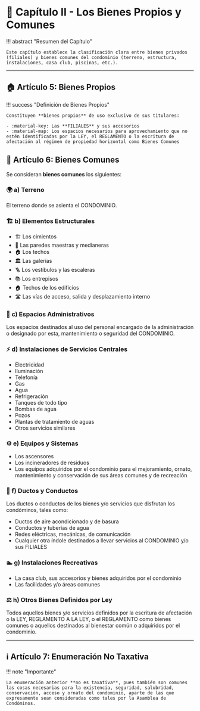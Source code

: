 # 🏢 Capítulo II - Los Bienes Propios y Comunes

!!! abstract "Resumen del Capítulo"
    
    Este capítulo establece la clasificación clara entre bienes privados (filiales) y bienes comunes del condominio (terreno, estructura, instalaciones, casa club, piscinas, etc.).

---

## 🏠 Artículo 5: Bienes Propios

!!! success "Definición de Bienes Propios"
    
    Constituyen **bienes propios** de uso exclusivo de sus titulares:
    
    - :material-key: Las **FILIALES** y sus accesorios
    - :material-map: Los espacios necesarios para aprovechamiento que no estén identificadas por la LEY, el REGLAMENTO o la escritura de afectación al régimen de propiedad horizontal como Bienes Comunes

## 👥 Artículo 6: Bienes Comunes

Se consideran **bienes comunes** los siguientes:

### 🌍 a) Terreno

El terreno donde se asienta el CONDOMINIO.

### 🏗️ b) Elementos Estructurales

- 🏗️ Los cimientos
- 🧱 Las paredes maestras y medianeras
- 🏠 Los techos
- 🏛️ Las galerías
- 🪜 Los vestíbulos y las escaleras
- 📚 Los entrepisos
- 🏠 Techos de los edificios
- 🛣️ Las vías de acceso, salida y desplazamiento interno

### 🏢 c) Espacios Administrativos
Los espacios destinados al uso del personal encargado de la administración o designado por esta, mantenimiento o seguridad del CONDOMINIO.

### ⚡ d) Instalaciones de Servicios Centrales
- Electricidad
- Iluminación
- Telefonía
- Gas
- Agua
- Refrigeración
- Tanques de todo tipo
- Bombas de agua
- Pozos
- Plantas de tratamiento de aguas
- Otros servicios similares

### ⚙️ e) Equipos y Sistemas
- Los ascensores
- Los incineradores de residuos
- Los equipos adquiridos por el condominio para el mejoramiento, ornato, mantenimiento y conservación de sus áreas comunes y de recreación

### 🔧 f) Ductos y Conductos
Los ductos o conductos de los bienes y/o servicios que disfrutan los condóminos, tales como:

- Ductos de aire acondicionado y de basura
- Conductos y tuberías de agua
- Redes eléctricas, mecánicas, de comunicación
- Cualquier otra índole destinados a llevar servicios al CONDOMINIO y/o sus FILIALES

### 🏊 g) Instalaciones Recreativas
- La casa club, sus accesorios y bienes adquiridos por el condominio
- Las facilidades y/o áreas comunes

### ⚖️ h) Otros Bienes Definidos por Ley

Todos aquellos bienes y/o servicios definidos por la escritura de afectación o la LEY, REGLAMENTO A LA LEY, o el REGLAMENTO como bienes comunes o aquellos destinados al bienestar común o adquiridos por el condominio.

---

## ℹ️ Artículo 7: Enumeración No Taxativa

!!! note "Importante"
    
    La enumeración anterior **no es taxativa**, pues también son comunes las cosas necesarias para la existencia, seguridad, salubridad, conservación, acceso y ornato del condominio, aparte de las que expresamente sean consideradas como tales por la Asamblea de Condóminos.